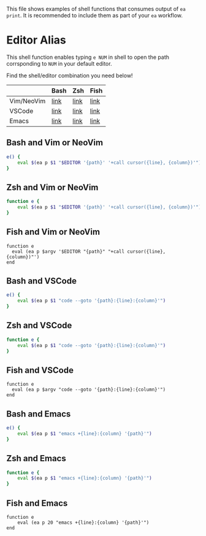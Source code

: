This file shows examples of shell functions that consumes output of `ea print`. It is recommended to include them as part of your `ea` workflow.


# Editor Alias

This shell function enables typing `e NUM` in shell to open the path corrsponding to `NUM` in your default editor.

Find the shell/editor combination you need below!

|            | Bash                            | Zsh                            | Fish                            |
| ---------- | ------------------------------- | ------------------------------ | ------------------------------- |
| Vim/NeoVim | [link](#bash-and-vim-or-neovim) | [link](#zsh-and-vim-or-neovim) | [link](#fish-and-vim-or-neovim) |
| VSCode     | [link](#bash-and-vscode)        | [link](#zsh-and-vscode)        | [link](#fish-and-vscode)        |
| Emacs      | [link](#bash-and-emacs)         | [link](#zsh-and-emacs)         | [link](#fish-and-emacs)         |

## Bash and Vim or NeoVim

```bash
e() {
    eval $(ea p $1 "$EDITOR '{path}' '+call cursor({line}, {column})'")
}
```

## Zsh and Vim or NeoVim

```zsh
function e {
    eval $(ea p $1 "$EDITOR '{path}' '+call cursor({line}, {column})'")
}
```

## Fish and Vim or NeoVim

```fish
function e
  eval (ea p $argv '$EDITOR "{path}" "+call cursor({line}, {column})"')
end
```

## Bash and VSCode

```bash
e() {
    eval $(ea p $1 "code --goto '{path}:{line}:{column}'")
}
```

## Zsh and VSCode

```zsh
function e {
    eval $(ea p $1 "code --goto '{path}:{line}:{column}'")
}
```

## Fish and VSCode

```fish
function e
  eval (ea p $argv "code --goto '{path}:{line}:{column}'")
end
```

## Bash and Emacs

```bash
e() {
    eval $(ea p $1 "emacs +{line}:{column} '{path}'")
}
```

## Zsh and Emacs

```zsh
function e {
    eval $(ea p $1 "emacs +{line}:{column} '{path}'")
}
```

## Fish and Emacs

```fish
function e
    eval (ea p 20 "emacs +{line}:{column} '{path}'")
end
```
